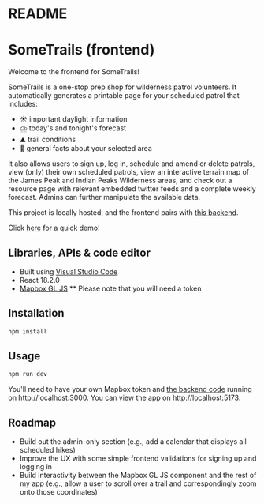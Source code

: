 # README

# SomeTrails (frontend)

Welcome to the frontend for SomeTrails!

SomeTrails is a one-stop prep shop for wilderness patrol volunteers. It automatically generates a printable page for your scheduled patrol that includes:

- :sunny: important daylight information
- :cloud_with_lightning_and_rain: today's and tonight's forecast
- :mountain: trail conditions
- :notebook: general facts about your selected area

It also allows users to sign up, log in, schedule and amend or delete patrols, view (only) their own scheduled patrols, view an interactive terrain map of the James Peak and Indian Peaks Wilderness areas, and check out a resource page with relevant embedded twitter feeds and a complete weekly forecast. Admins can further manipulate the available data.

This project is locally hosted, and the frontend pairs with [this backend](https://github.com/sararsaurus/backend-happy-trails-api).

Click [here](https://youtu.be/5GF2niIeHfY) for a quick demo!

## Libraries, APIs & code editor

- Built using [Visual Studio Code](https://code.visualstudio.com/)
- React 18.2.0
- [Mapbox GL JS](https://docs.mapbox.com/mapbox-gl-js/guides/) \*\* Please note that you will need a token

## Installation

```bash
npm install
```

## Usage

```bash
npm run dev
```

You'll need to have your own Mapbox token and [the backend code](https://github.com/sararsaurus/backend-happy-trails-api) running on http://localhost:3000.
You can view the app on http://localhost:5173.

## Roadmap

- Build out the admin-only section (e.g., add a calendar that displays all scheduled hikes)
- Improve the UX with some simple frontend validations for signing up and logging in
- Build interactivity between the Mapbox GL JS component and the rest of my app (e.g., allow a user to scroll over a trail and correspondingly zoom onto those coordinates)
